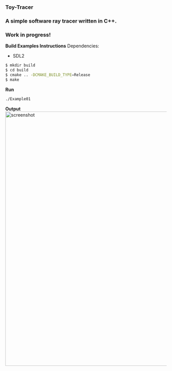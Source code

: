 ### Toy-Tracer
### A simple software ray tracer written in C++.

### Work in progress!

**Build Examples Instructions**
Dependencies:
- SDL2

```sh
$ mkdir build
$ cd build
$ cmake .. -DCMAKE_BUILD_TYPE=Release
$ make
```

**Run**
```sh
./Example01
```

**Output**
<img width="792" alt="screenshot" src="https://github.com/RaphiaRa/Toy-Ray-Tracer/assets/20173981/b51e86e9-782b-4406-92e3-6d4a7c4aad4c">

